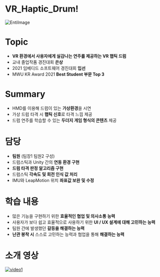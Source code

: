 # VR_Haptic_Drum!
![EntiImage](https://user-images.githubusercontent.com/89020936/158392236-17e3b8ce-04bb-4cec-90da-85dd02a97bb2.png)


# Topic

- **VR 환경에서 사용자에게 실감나는 연주를 제공하는 VR 햅틱 드럼**
- 교내 졸업작품 경진대회 **은상**
- 2021 임베디드 소프트웨어 경진대회 **입선**
- MWU KR Award 2021 **Best Student 부문 Top 3**



# Summary

- HMD를 이용해 드럼이 있는 **가상환경**을 시연
- 가상 드럼 타격 시 **햅틱 신호**로 타격 느낌 제공
- 드럼 연주를 학습할 수 있는 **두더지 게임 형식의 콘텐츠** 제공



# 담당

- **팀원** (팀장1 팀원2 구성)
- 드럼스틱과 Unity 간의 **연동 환경 구현**
- **드럼 타격 판정 알고리즘 구현**
- 드럼스틱 **각속도 및 회전 인식 값 처리**
- IMU와 LeapMotion 위치 **좌표값 보완 및 수정**



# 학습 내용

- 많은 기능을 구현하기 위한 **효율적인 협업 및 의사소통 능력**
- 사용자가 보다 쉽고 효율적으로 사용하기 위한 **UI / UX 설계에 대해 고민하는 능력**
- 팀원 간에 발생했던 **갈등을 해결하는 능력**
- **난관 봉착 시** 스스로 고민하는 능력과 협업을 통해 **해결하는 능력**



# 소개 영상
[![video1](http://img.youtube.com/vi/watch?v=mGyuCK_KMoM.jpg)](https://www.youtube.com/watch?v=mGyuCK_KMoM)

